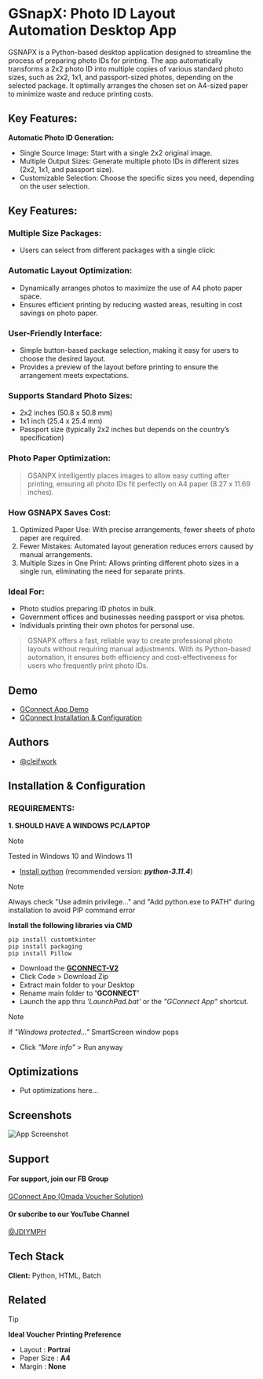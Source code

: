 
# GSnapX: Photo ID Layout Automation Desktop App

GSNAPX is a Python-based desktop application designed to streamline the process of preparing photo IDs for printing. The app automatically transforms a 2x2 photo ID into multiple copies of various standard photo sizes, such as 2x2, 1x1, and passport-sized photos, depending on the selected package. It optimally arranges the chosen set on A4-sized paper to minimize waste and reduce printing costs.

## Key Features:

**Automatic Photo ID Generation:**
- Single Source Image: Start with a single 2x2 original image.
- Multiple Output Sizes: Generate multiple photo IDs in different sizes (2x2, 1x1, and passport size).
- Customizable Selection: Choose the specific sizes you need, depending on the user selection.

## Key Features:
### Multiple Size Packages:
- Users can select from different packages with a single click:

### Automatic Layout Optimization:
- Dynamically arranges photos to maximize the use of A4 photo paper space.
- Ensures efficient printing by reducing wasted areas, resulting in cost savings on photo paper.

### User-Friendly Interface:
- Simple button-based package selection, making it easy for users to choose the desired layout.
- Provides a preview of the layout before printing to ensure the arrangement meets expectations.

### Supports Standard Photo Sizes:
- 2x2 inches (50.8 x 50.8 mm)
- 1x1 inch (25.4 x 25.4 mm)
- Passport size (typically 2x2 inches but depends on the country’s specification)

### Photo Paper Optimization:
> GSANPX intelligently places images to allow easy cutting after printing, ensuring all photo IDs fit perfectly on A4 paper (8.27 x 11.69 inches).

### How GSNAPX Saves Cost:
1. Optimized Paper Use: With precise arrangements, fewer sheets of photo paper are required.
2. Fewer Mistakes: Automated layout generation reduces errors caused by manual arrangements.
3. Multiple Sizes in One Print: Allows printing different photo sizes in a single run, eliminating the need for separate prints.

### Ideal For:
- Photo studios preparing ID photos in bulk.
- Government offices and businesses needing passport or visa photos.
- Individuals printing their own photos for personal use.

> GSNAPX offers a fast, reliable way to create professional photo layouts without requiring manual adjustments. With its Python-based automation, it ensures both efficiency and cost-effectiveness for users who frequently print photo IDs.

## Demo

-   [GConnect App Demo](https://www.youtube.com/watch?v=eXLdvv9VYJA)
-   [GConnect Installation & Configuration](https://www.youtube.com/watch?v=hjWmLe4AmSo)


## Authors

- [@cleifwork](https://www.github.com/cleifwork)
## Installation & Configuration

### REQUIREMENTS:
**1. SHOULD HAVE A WINDOWS PC/LAPTOP** 
> [!NOTE] 
> Tested in Windows 10 and Windows 11

- [Install python](https://www.python.org/downloads/) (recommended version: _**python-3.11.4**_)
> [!NOTE] 
> Always check "Use admin privilege..." and "Add python.exe to PATH" during installation to avoid PIP command error    

**Install the following libraries via CMD**
```
pip install customtkinter
pip install packaging
pip install Pillow
```
		
-   Download the **[GCONNECT-V2](https://github.com/cleifwork/GCONNECT/tree/GCONNECT-V2)**
-   Click Code > Download Zip
-   Extract main folder to your Desktop
-   Rename main folder to **'GCONNECT'**
-   Launch the app thru _'LaunchPad.bat'_ or the _"GConnect App"_ shortcut.

> [!NOTE] 
> If _"Windows protected..."_ SmartScreen window pops
-   Click _"More info"_ > Run anyway

## Optimizations
- Put optimizations here...

## Screenshots
![App Screenshot](https://drive.google.com/uc?export=view&id=1Vro6VWORnAFdjA1cgl-9VerqrLVbPYu7)

## Support
#### For support, join our FB Group
[GConnect App (Omada Voucher Solution)](https://www.facebook.com/groups/1776872022780742) 
  
#### Or subcribe to our YouTube Channel
[@JDIYMPH](https://www.youtube.com/channel/UC9O3ezuyjS7C6V7-ZAHCQrA)

## Tech Stack
**Client:** Python, HTML, Batch


## Related

> [!TIP] 
> **Ideal Voucher Printing Preference**
- Layout              : **Portrai**
- Paper Size          : **A4**
- Margin              : **None**   


